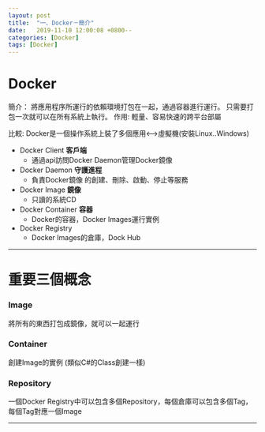 ```yaml
---
layout: post
title:  "一、Docker－簡介"
date:   2019-11-10 12:00:08 +0800--
categories: [Docker]
tags: [Docker]  
---
```


# Docker 

簡介：
將應用程序所運行的依賴環境打包在一起，通過容器進行運行。
只需要打包一次就可以在所有系統上執行。
作用: 輕量、容易快速的跨平台部屬

比較:
Docker是一個操作系統上裝了多個應用<-->虛擬機(安裝Linux..Windows)

- Docker Client **客戶端**
    - 通過api訪問Docker Daemon管理Docker鏡像
- Docker Daemon **守護進程**
    - 負責Docker鏡像
的創建、刪除、啟動、停止等服務
- Docker Image **鏡像**
    - 只讀的系統CD
- Docker Container **容器**
    - Docker的容器，Docker Images運行實例
- Docker Registry
    - Docker Images的倉庫，Dock Hub

---

# 重要三個概念

### Image
將所有的東西打包成鏡像，就可以一起運行
### Container
創建Image的實例 (類似C#的Class創建一樣)
### Repository
一個Docker Registry中可以包含多個Repository，每個倉庫可以包含多個Tag，每個Tag對應一個Image

---


